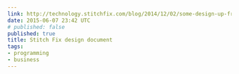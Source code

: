 ```yaml
---
link: http://technology.stitchfix.com/blog/2014/12/02/some-design-up-front/
date: 2015-06-07 23:42 UTC
# published: false
published: true
title: Stitch Fix design document
tags:
- programming
- business
---
```



